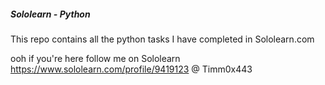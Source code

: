 ##### Sololearn - Python
This repo contains all the python tasks I have completed in Sololearn.com


ooh if you're here follow me on Sololearn https://www.sololearn.com/profile/9419123 @ Timm0x443 
